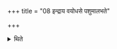 +++
title = "08 इन्द्राय वयोधसे पशुमालभते"

+++

<details><summary>थिते</summary>

इन्द्राय वयोधसे पशुमालभते ८
</details>

